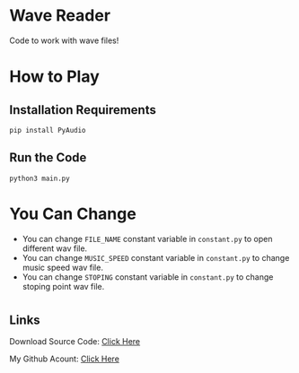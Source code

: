 # Wave Reader

Code to work with wave files!


#

# How to Play

## Installation Requirements

```
pip install PyAudio
```

## Run the Code

```
python3 main.py
```

#

# You Can Change

- You can change `FILE_NAME` constant variable in `constant.py` to open different wav file.
- You can change `MUSIC_SPEED` constant variable in `constant.py` to change music speed wav file.
- You can change `STOPING` constant variable in `constant.py` to change stoping point wav file.

#

## Links

Download Source Code: [Click Here](https://github.com/dori-dev/wave-reader/archive/refs/heads/main.zip)

My Github Acount: [Click Here](https://github.com/dori-dev/)
